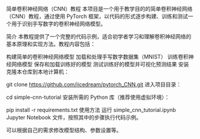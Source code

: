 简单卷积神经网络（CNN）教程
本项目是一个用于教学目的的简单卷积神经网络（CNN）教程，通过使用 PyTorch 框架，以代码的形式逐步构建、训练和测试一个用于识别手写数字的卷积神经网络模型。

简介
本教程提供了一个完整的代码示例，适合初学者学习和理解卷积神经网络的基本原理和实现方法。教程内容包括：

构建简单的卷积神经网络模型
加载和处理手写数字数据集（MNIST）
训练卷积神经网络模型
保存和加载训练好的模型
测试训练好的模型并可视化预测结果
安装
克隆本仓库到本地计算机：

git clone https://github.com/iicedream/pytorch_CNN.git
进入项目目录：

cd simple-cnn-tutorial
安装所需的 Python 库（推荐使用虚拟环境）：

pip install -r requirements.txt
使用方法
运行 simple_cnn_tutorial.ipynb Jupyter Notebook 文件，按照其中的步骤执行代码示例。

可以根据自己的需求修改模型结构、参数设置等。
